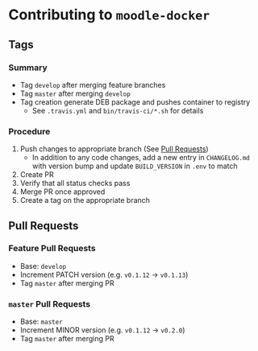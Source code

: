 # Contributing to `moodle-docker`

## Tags
### Summary
* Tag `develop` after merging feature branches
* Tag `master` after merging `develop`
* Tag creation generate DEB package and pushes container to registry
  * See `.travis.yml` and `bin/travis-ci/*.sh` for details

### Procedure
1. Push changes to appropriate branch (See [Pull Requests](#pull-requests)) 
    * In addition to any code changes, add a new entry in `CHANGELOG.md` with version bump and update `BUILD_VERSION` in `.env` to match
2. Create PR
3. Verify that all status checks pass
4. Merge PR once approved
5. Create a tag on the appropriate branch

## Pull Requests

### Feature Pull Requests
* Base: `develop`
* Increment PATCH version (e.g. `v0.1.12` -> `v0.1.13`)
* Tag `master` after merging PR

### `master` Pull Requests
* Base: `master`
* Increment MINOR version  (e.g. `v0.1.12` -> `v0.2.0`)
* Tag `master` after merging PR
